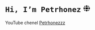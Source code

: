  # `Hi, I’m Petrhonez` ![descrição](globo.gif)

  YouTube chenel [Petrhonezzz](https://www.youtube.com/@petrhonezzz)

<!---
petrhonez/petrhonez is a ✨ special ✨ repository because its `README.md` (this file) appears on your GitHub profile.
You can click the Preview link to take a look at your changes.
--->
